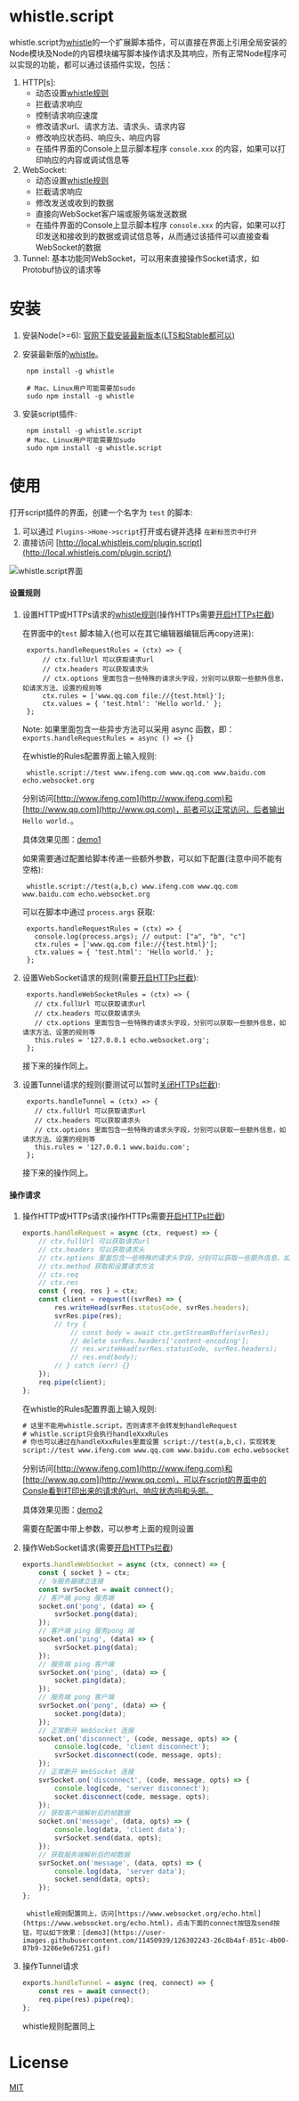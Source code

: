 # whistle.script
whistle.script为[whistle](https://github.com/avwo/whistle)的一个扩展脚本插件，可以直接在界面上引用全局安装的Node模块及Node的内容模块编写脚本操作请求及其响应，所有正常Node程序可以实现的功能，都可以通过该插件实现，包括：

1. HTTP[s]:
   - 动态设置[whistle规则](https://avwo.github.io/whistle/rules/)
   - 拦截请求响应
   - 控制请求响应速度
   - 修改请求url、请求方法、请求头、请求内容
   - 修改响应状态码、响应头、响应内容
   - 在插件界面的Console上显示脚本程序 `console.xxx` 的内容，如果可以打印响应的内容或调试信息等
2. WebSocket:
   - 动态设置[whistle规则](https://avwo.github.io/whistle/rules/)
   - 拦截请求响应
   - 修改发送或收到的数据
   - 直接向WebSocket客户端或服务端发送数据
   - 在插件界面的Console上显示脚本程序 `console.xxx` 的内容，如果可以打印发送和接收到的数据或调试信息等，从而通过该插件可以直接查看WebSocket的数据
3. Tunnel: 基本功能同WebSocket，可以用来直接操作Socket请求，如Protobuf协议的请求等

# 安装

1. 安装Node(>=6): [官网下载安装最新版本(LTS和Stable都可以)](https://nodejs.org/)
2. 安装最新版的[whistle](https://github.com/avwo/whistle)。

		npm install -g whistle
		
		# Mac、Linux用户可能需要加sudo
		sudo npm install -g whistle

3. 安装script插件:

		npm install -g whistle.script
		# Mac、Linux用户可能需要加sudo
		sudo npm install -g whistle.script

# 使用

打开script插件的界面，创建一个名字为 `test` 的脚本:

1. 可以通过 `Plugins->Home->script`打开或右键并选择 `在新标签页中打开` 
2. 直接访问 [http://local.whistlejs.com/plugin.script](http://local.whistlejs.com/plugin.script/)

 ![whistle.script界面](https://user-images.githubusercontent.com/11450939/126302159-0c533ea7-3bc0-484a-bd30-698d5a7881df.gif)

#### 设置规则

1. 设置HTTP或HTTPs请求的[whistle规则](https://avwo.github.io/whistle/rules/)(操作HTTPs需要[开启HTTPs拦截](https://avwo.github.io/whistle/webui/https.html))

	在界面中的`test` 脚本输入(也可以在其它编辑器编辑后再copy进来):
	
		exports.handleRequestRules = (ctx) => {
			// ctx.fullUrl 可以获取请求url
			// ctx.headers 可以获取请求头
			// ctx.options 里面包含一些特殊的请求头字段，分别可以获取一些额外信息，如请求方法、设置的规则等
			ctx.rules = ['www.qq.com file://{test.html}'];
		 	ctx.values = { 'test.html': 'Hello world.' };
		};
	
	Note: 如果里面包含一些异步方法可以采用 async 函数，即：`exports.handleRequestRules = async () => {}`
	
	在whistle的Rules配置界面上输入规则:
	
		whistle.script://test www.ifeng.com www.qq.com www.baidu.com echo.websocket.org
	
	分别访问[http://www.ifeng.com](http://www.ifeng.com)和[http://www.qq.com](http://www.qq.com)，前者可以正常访问，后者输出 `Hello world.`。
	
	具体效果见图：[demo1](https://user-images.githubusercontent.com/11450939/126302225-2598772c-d6a3-45e3-97d6-685fbed1ba37.gif)
	
	如果需要通过配置给脚本传递一些额外参数，可以如下配置(注意中间不能有空格):
	
		whistle.script://test(a,b,c) www.ifeng.com www.qq.com www.baidu.com echo.websocket.org
	
	可以在脚本中通过 `process.args` 获取:
	
		exports.handleRequestRules = (ctx) => {
		  console.log(process.args); // output: ["a", "b", "c"]
		  ctx.rules = ['www.qq.com file://{test.html}'];
		  ctx.values = { 'test.html': 'Hello world.' };
		};

2. 设置WebSocket请求的规则(需要[开启HTTPs拦截](https://avwo.github.io/whistle/webui/https.html)):

		exports.handleWebSocketRules = (ctx) => {
		  // ctx.fullUrl 可以获取请求url
		  // ctx.headers 可以获取请求头
		  // ctx.options 里面包含一些特殊的请求头字段，分别可以获取一些额外信息，如请求方法、设置的规则等
		  this.rules = '127.0.0.1 echo.websocket.org';
		};

	接下来的操作同上。

3. 设置Tunnel请求的规则(要测试可以暂时[关闭HTTPs拦截](https://avwo.github.io/whistle/webui/https.html)):

		exports.handleTunnel = (ctx) => {
		  // ctx.fullUrl 可以获取请求url
		  // ctx.headers 可以获取请求头
		  // ctx.options 里面包含一些特殊的请求头字段，分别可以获取一些额外信息，如请求方法、设置的规则等
		  this.rules = '127.0.0.1 www.baidu.com';
		};


	接下来的操作同上。

#### 操作请求

1. 操作HTTP或HTTPs请求(操作HTTPs需要[开启HTTPs拦截](https://avwo.github.io/whistle/webui/https.html))
	``` js
	exports.handleRequest = async (ctx, request) => {
		// ctx.fullUrl 可以获取请求url
		// ctx.headers 可以获取请求头
		// ctx.options 里面包含一些特殊的请求头字段，分别可以获取一些额外信息，如请设置的规则等
		// ctx.method 获取和设置请求方法
		// ctx.req
		// ctx.res
		const { req, res } = ctx;
		const client = request((svrRes) => {
			res.writeHead(svrRes.statusCode, svrRes.headers);
			svrRes.pipe(res);
			// try {
				// const body = await ctx.getStreamBuffer(svrRes);
				// delete svrRes.headers['content-encoding'];
				// res.writeHead(svrRes.statusCode, svrRes.headers);
				// res.end(body);
			// } catch (err) {}
		});
		req.pipe(client);
	};
	```
	在whistle的Rules配置界面上输入规则:
	``` txt
	# 这里不能用whistle.script，否则请求不会转发到handleRequest
	# whistle.script只会执行handleXxxRules
	# 你也可以通过在handleXxxRules里面设置 script://test(a,b,c)，实现转发
	script://test www.ifeng.com www.qq.com www.baidu.com echo.websocket.org
	```
	分别访问[http://www.ifeng.com](http://www.ifeng.com)和[http://www.qq.com](http://www.qq.com)，可以在script的界面中的Consle看到打印出来的请求的url、响应状态吗和头部。

	具体效果见图：[demo2](https://user-images.githubusercontent.com/11450939/126302210-e3aa0b56-9001-4e03-83c8-8986d8f544ff.gif)

	需要在配置中带上参数，可以参考上面的规则设置
2. 操作WebSocket请求(需要[开启HTTPs拦截](https://avwo.github.io/whistle/webui/https.html))
	``` js
	exports.handleWebSocket = async (ctx, connect) => {
		const { socket } = ctx;
		// 与服务器建立连接
		const svrSocket = await connect();
		// 客户端 pong 服务端
		socket.on('pong', (data) => {
			svrSocket.pong(data);
		});
		// 客户端 ping 服务pong 端
		socket.on('ping', (data) => {
			svrSocket.ping(data);
		});
		// 服务端 ping 客户端
		svrSocket.on('ping', (data) => {
			socket.ping(data);
		});
		// 服务端 pong 客户端
		svrSocket.on('pong', (data) => {
			socket.pong(data);
		});
		// 正常断开 WebSocket 连接
		socket.on('disconnect', (code, message, opts) => {
			console.log(code, 'client disconnect');
			svrSocket.disconnect(code, message, opts);
		});
		// 正常断开 WebSocket 连接
		svrSocket.on('disconnect', (code, message, opts) => {
			console.log(code, 'server disconnect');
			socket.disconnect(code, message, opts);
		});
		// 获取客户端解析后的帧数据
		socket.on('message', (data, opts) => {
			console.log(data, 'client data');
			svrSocket.send(data, opts);
		});
		// 获取服务端解析后的帧数据
		svrSocket.on('message', (data, opts) => {
			console.log(data, 'server data');
			socket.send(data, opts);
		});
	};

	```

		whistle规则配置同上，访问[https://www.websocket.org/echo.html](https://www.websocket.org/echo.html)，点击下面的connect按钮及send按钮，可以如下效果：[demo3](https://user-images.githubusercontent.com/11450939/126302243-26c8b4af-851c-4b00-87b9-3286e9e67251.gif)
3. 操作Tunnel请求
	``` js
	exports.handleTunnel = async (req, connect) => {
		const res = await connect();
		req.pipe(res).pipe(req);
	};
	```
	whistle规则配置同上
# License

[MIT](https://github.com/whistle-plugins/whistle.script/blob/master/LICENSE)






